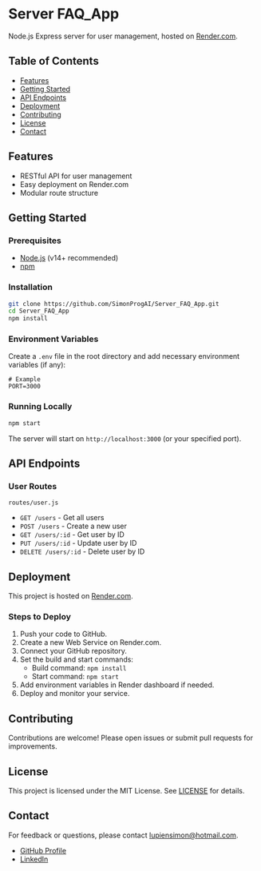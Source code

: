 # Server FAQ_App

Node.js Express server for user management, hosted on [Render.com](https://render.com).

## Table of Contents
- [Features](#features)
- [Getting Started](#getting-started)
- [API Endpoints](#api-endpoints)
- [Deployment](#deployment)
- [Contributing](#contributing)
- [License](#license)
- [Contact](#contact)

## Features
- RESTful API for user management
- Easy deployment on Render.com
- Modular route structure

## Getting Started

### Prerequisites
- [Node.js](https://nodejs.org/) (v14+ recommended)
- [npm](https://www.npmjs.com/)

### Installation
```bash
git clone https://github.com/SimonProgAI/Server_FAQ_App.git
cd Server_FAQ_App
npm install
```

### Environment Variables
Create a `.env` file in the root directory and add necessary environment variables (if any):
```
# Example
PORT=3000
```

### Running Locally
```bash
npm start
```
The server will start on `http://localhost:3000` (or your specified port).

## API Endpoints

### User Routes
`routes/user.js`

- `GET /users` - Get all users
- `POST /users` - Create a new user
- `GET /users/:id` - Get user by ID
- `PUT /users/:id` - Update user by ID
- `DELETE /users/:id` - Delete user by ID

## Deployment

This project is hosted on [Render.com](https://render.com).

### Steps to Deploy
1. Push your code to GitHub.
2. Create a new Web Service on Render.com.
3. Connect your GitHub repository.
4. Set the build and start commands:
    - Build command: `npm install`
    - Start command: `npm start`
5. Add environment variables in Render dashboard if needed.
6. Deploy and monitor your service.

## Contributing
Contributions are welcome! Please open issues or submit pull requests for improvements.

## License

This project is licensed under the MIT License. See [LICENSE](LICENSE) for details.

## Contact

For feedback or questions, please contact [lupiensimon@hotmail.com](mailto:lupiensimon@hotmail.com).

- [GitHub Profile](https://github.com/SimonProgAI)
- [LinkedIn](https://www.linkedin.com/in/simon-lupien-22594235a/)